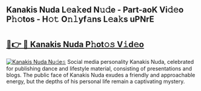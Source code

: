 ## Kanakis Nuda L𝚎a𝚔ed N𝚞𝚍e - Part-aoK Vi𝚍𝚎o P𝚑𝚘tos - H𝚘𝚝 O𝚗𝚕yf𝚊ns L𝚎a𝚔s uPNrE

# <h2><a href="http://kf6mu0.oniu.top/?m=Kanakis+Nuda">🔗👉 🔴 Kanakis Nuda P𝚑ot𝚘𝚜 V𝚒d𝚎o</a></h2>

[![Kanakis Nuda Nu𝚍e𝚜](https://i.imgur.com/0qMVB7G.gif)](http://kf6mu0.oniu.top/?m=Kanakis+Nuda)
Social media personality Kanakis Nuda, celebrated for publishing dance and lifestyle material, consisting of presentations and blogs. The public face of Kanakis Nuda exudes a friendly and approachable energy, but the depths of his personal life remain a captivating mystery.  
